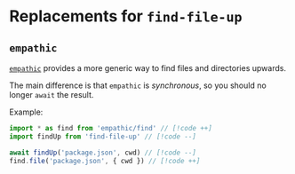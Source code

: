 # Replacements for `find-file-up`

## `empathic`

[`empathic`](https://github.com/lukeed/empathic) provides a more generic way to find files and directories upwards.

The main difference is that `empathic` is _synchronous_, so you should no longer `await` the result.

Example:

```ts
import * as find from 'empathic/find' // [!code ++]
import findUp from 'find-file-up' // [!code --]

await findUp('package.json', cwd) // [!code --]
find.file('package.json', { cwd }) // [!code ++]
```
